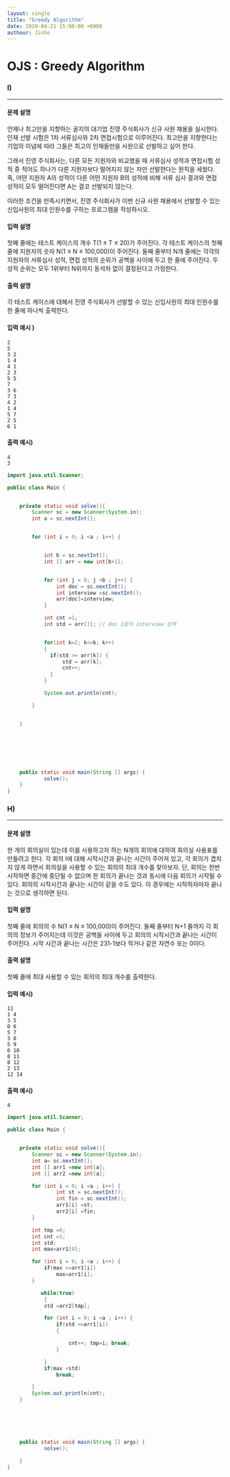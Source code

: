 ```yaml
---
layout: single
title: "Greedy Algorithm"
date: 2020-04-21 15:00:00 +0900
authour: Jinho
---
```


# OJS : Greedy Algorithm 





### I)

---

#### 문제 설명

언제나 최고만을 지향하는 굴지의 대기업 진영 주식회사가 신규 사원 채용을 실시한다. 인재 선발 시험은 1차 서류심사와 2차 면접시험으로 이루어진다. 최고만을 지향한다는 기업의 이념에 따라 그들은 최고의 인재들만을 사원으로 선발하고 싶어 한다.

그래서 진영 주식회사는, 다른 모든 지원자와 비교했을 때 서류심사 성적과 면접시험 성적 중 적어도 하나가 다른 지원자보다 떨어지지 않는 자만 선발한다는 원칙을 세웠다. 즉, 어떤 지원자 A의 성적이 다른 어떤 지원자 B의 성적에 비해 서류 심사 결과와 면접 성적이 모두 떨어진다면 A는 결코 선발되지 않는다.

이러한 조건을 만족시키면서, 진영 주식회사가 이번 신규 사원 채용에서 선발할 수 있는 신입사원의 최대 인원수를 구하는 프로그램을 작성하시오.

#### 입력 설명

첫째 줄에는 테스트 케이스의 개수 T(1 ≤ T ≤ 20)가 주어진다. 각 테스트 케이스의 첫째 줄에 지원자의 숫자 N(1 ≤ N ≤ 100,000)이 주어진다. 둘째 줄부터 N개 줄에는 각각의 지원자의 서류심사 성적, 면접 성적의 순위가 공백을 사이에 두고 한 줄에 주어진다. 두 성적 순위는 모두 1위부터 N위까지 동석차 없이 결정된다고 가정한다.

#### 출력 설명

각 테스트 케이스에 대해서 진영 주식회사가 선발할 수 있는 신입사원의 최대 인원수를 한 줄에 하나씩 출력한다.

#### 입력 예시 )

```
2
5
3 2
1 4
4 1
2 3
5 5
7
3 6
7 3
4 2
1 4
5 7
2 5
6 1
```

#### 출력 예시)

```
4
3
```





```java
import java.util.Scanner;

public class Main {


    private static void solve(){
        Scanner sc = new Scanner(System.in);
        int a = sc.nextInt();


        for (int i = 0; i <a ; i++) {


            int b = sc.nextInt();
            int [] arr = new int[b+1];


            for (int j = 0; j <b ; j++) {
                int doc = sc.nextInt();
                int interview =sc.nextInt();
                arr[doc]=interview;
            }

            int cnt =1;
            int std = arr[1]; // doc 1등의 interview 성적


            for(int k=2; k<=b; k++)
            {
              if(std >= arr[k]) {
                  std = arr[k];
                  cnt++;
              }
            }

            System.out.println(cnt);

        }


    }







    public static void main(String [] args) {
            solve();
    }
}

```





### H)

---

#### 문제 설명

한 개의 회의실이 있는데 이를 사용하고자 하는 N개의 회의에 대하여 회의실 사용표를 만들려고 한다. 각 회의 I에 대해 시작시간과 끝나는 시간이 주어져 있고, 각 회의가 겹치지 않게 하면서 회의실을 사용할 수 있는 회의의 최대 개수를 찾아보자. 단, 회의는 한번 시작하면 중간에 중단될 수 없으며 한 회의가 끝나는 것과 동시에 다음 회의가 시작될 수 있다. 회의의 시작시간과 끝나는 시간이 같을 수도 있다. 이 경우에는 시작하자마자 끝나는 것으로 생각하면 된다.

#### 입력 설명

첫째 줄에 회의의 수 N(1 ≤ N ≤ 100,000)이 주어진다. 둘째 줄부터 N+1 줄까지 각 회의의 정보가 주어지는데 이것은 공백을 사이에 두고 회의의 시작시간과 끝나는 시간이 주어진다. 시작 시간과 끝나는 시간은 231-1보다 작거나 같은 자연수 또는 0이다.

#### 출력 설명

첫째 줄에 최대 사용할 수 있는 회의의 최대 개수를 출력한다.

#### 입력 예시)

```
11
1 4
3 5
0 6
5 7
3 8
5 9
6 10
8 11
8 12
2 13
12 14
```

#### 출력 예시)

```
4
```



```java
import java.util.Scanner;

public class Main {


    private static void solve(){
        Scanner sc = new Scanner(System.in);
        int a= sc.nextInt();
        int [] arr1 =new int[a];
        int [] arr2 =new int[a];

        for (int i = 0; i <a ; i++) {
                int st = sc.nextInt();
                int fin = sc.nextInt();
                arr1[i] =st;
                arr2[i] =fin;
        }

        int tmp =0;
        int cnt =1;
        int std;
        int max=arr1[0];

        for (int i = 0; i <a ; i++) {
            if(max <=arr1[i])
                max=arr1[i];
        }

           while(true)
            {
            std =arr2[tmp];

            for (int i = 0; i <a ; i++) {
                if(std <=arr1[i])
                {

                    cnt++; tmp=i; break;
                }

            }
            if(max <std)
                break;

        }
        System.out.println(cnt);
    }






    public static void main(String [] args) {
            solve();

    }
}

```

